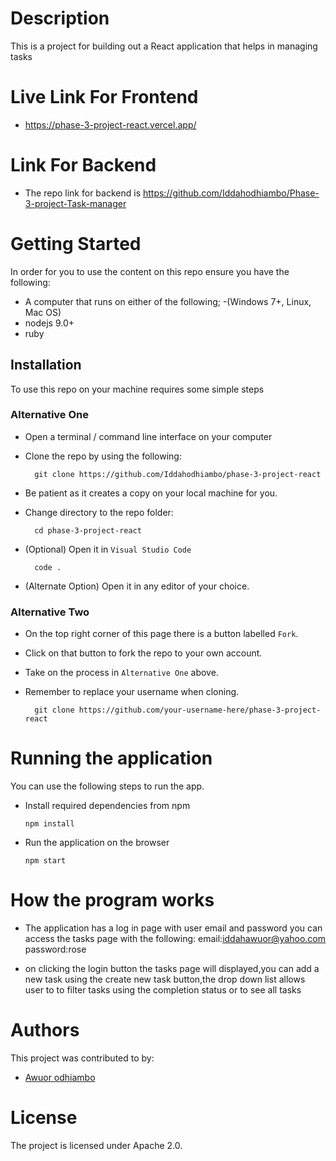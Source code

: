 # Description
This is  a project  for building out a React application   that helps in managing tasks

# Live Link For Frontend
 - https://phase-3-project-react.vercel.app/

 
 #  Link For Backend
 - The repo   link for backend is https://github.com/Iddahodhiambo/Phase-3-project-Task-manager


# Getting Started
In order for you to use the content on this repo ensure you have the following:

- A computer that runs on either of the following; 
-(Windows 7+, Linux, Mac OS)
- nodejs 9.0+
- ruby


## Installation

To use this repo on your machine requires some simple steps

### Alternative One

- Open a terminal / command line interface on your computer
- Clone the repo by using the following:

        git clone https://github.com/Iddahodhiambo/phase-3-project-react

- Be patient as it creates a copy on your local machine for you.
- Change directory to the repo folder:

        cd phase-3-project-react

     

- (Optional) Open it in ``Visual Studio Code``

        code .

- (Alternate Option) Open it in any editor of your choice.


### Alternative Two

- On the top right corner of this page there is a button labelled ``Fork``.
- Click on that button to fork the repo to your own account.
- Take on the process in ``Alternative One`` above.
- Remember to replace your username when cloning.

        git clone https://github.com/your-username-here/phase-3-project-react


# Running the application

 You can use the following steps to run the app.

- Install required dependencies from npm

      npm install
- Run the application on the browser

      npm start

# How the program works
- The application has a log in page with user email and password
 you can access the tasks page with the following:
  email:iddahawuor@yahoo.com
  password:rose

- on clicking the login button the tasks page will displayed,you can add a new task using the create new task button,the drop down list allows user to to filter tasks using the completion status or to see all tasks

                

# Authors                  
This project was contributed to by:
- [Awuor odhiambo](https://github.com/Iddahodhiambo/)


# License
The project is licensed under Apache 2.0.




